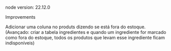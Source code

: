 node version: 22.12.0


Improvements

Adicionar uma coluna no produts dizendo se está fora do estoque. (Avançado: criar a tabela ingredientes e quando um ingrediente for marcado como fora do estoque, todos os produtos que levam esse ingrediente ficam indisponíveis)

